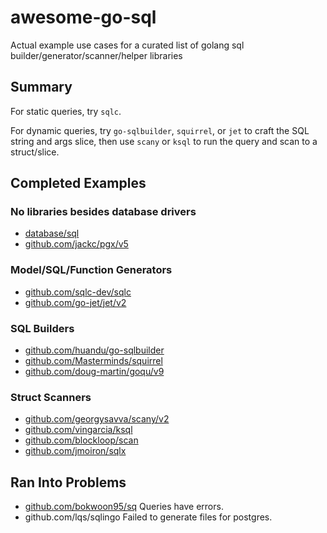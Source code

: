 # awesome-go-sql
Actual example use cases for a curated list of golang sql builder/generator/scanner/helper libraries

## Summary
For static queries, try `sqlc`.

For dynamic queries, try `go-sqlbuilder`, `squirrel`, or `jet` to craft the SQL string and args slice, then use `scany` or `ksql` to run the query and scan to a struct/slice.


## Completed Examples
### No libraries besides database drivers
* [database/sql](./cmd/stdlib/main.go)
* [github.com/jackc/pgx/v5](./cmd/pgx/main.go)

### Model/SQL/Function Generators
* [github.com/sqlc-dev/sqlc](./cmd/sqlc/main.go)
* [github.com/go-jet/jet/v2](./cmd/jet/main.go)

### SQL Builders
* [github.com/huandu/go-sqlbuilder](./cmd/sqlbuilder/main.go)
* [github.com/Masterminds/squirrel](./cmd/squirrel/main.go)
* [github.com/doug-martin/goqu/v9](./cmd/goqu/main.go)

### Struct Scanners 
* [github.com/georgysavva/scany/v2](./cmd/scany/main.go)
* [github.com/vingarcia/ksql](./cmd/ksql/main.go)
* [github.com/blockloop/scan](./cmd/scan/main.go)
* [github.com/jmoiron/sqlx](./cmd/sqlx/main.go)


## Ran Into Problems
* [github.com/bokwoon95/sq](./cmd/sq/main.go) Queries have errors.
* github.com/lqs/sqlingo Failed to generate files for postgres.
